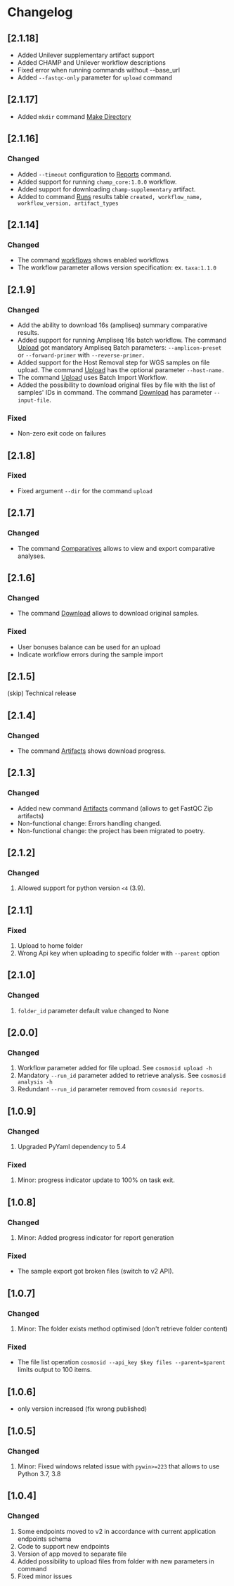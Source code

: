 # Changelog

## [2.1.18]

* Added Unilever supplementary artifact support
* Added CHAMP and Unilever workflow descriptions
* Fixed error when running commands without --base_url
* Added `--fastqc-only` parameter for `upload` command

## [2.1.17]

* Added `mkdir` command [Make Directory](README.md#make-directory)

## [2.1.16]

### Changed

* Added `--timeout` configuration to [Reports](README.md#generate-analysis-report-archive) command.
* Added support for running `champ_core:1.0.0` workflow.
* Added support for downloading `champ-supplementary` artifact.
* Added to command [Runs](README.md#retrieve-sample-runs) results table `created, workflow_name, workflow_version, artifact_types`


## [2.1.14]

### Changed

* The command [workflows](README.md#workflows) shows enabled workflows
* The workflow parameter allows version specification: ex. `taxa:1.1.0`


## [2.1.9]

### Changed

* Add the ability to download 16s (ampliseq) summary comparative results.
* Added support for running Ampliseq 16s batch workflow. The command [Upload](README.md#upload-files) got mandatory Ampliseq Batch parameters: `--amplicon-preset` or `--forward-primer` with `--reverse-primer.`
* Added support for the Host Removal step for WGS samples on file upload. The command [Upload](README.md#upload-files) has the optional parameter `--host-name.`
* The command [Upload](README.md#upload-files) uses Batch Import Workflow.
* Added the possibility to download original files by file with the list of samples' IDs in command. The command [Download](README.md#download-original-samples) has parameter `--input-file`.

### Fixed

* Non-zero exit code on failures

## [2.1.8]

### Fixed

* Fixed argument `--dir` for the command `upload`

## [2.1.7]

### Changed

* The command [Comparatives](README.md#comparative-analysis) allows to view and export comparative analyses.

## [2.1.6]

### Changed

* The command [Download](README.md#download-original-samples) allows to download original samples.

### Fixed

* User bonuses balance can be used for an upload
* Indicate workflow errors during the sample import

## [2.1.5]
(skip) Technical release

## [2.1.4]

### Changed

* The command [Artifacts](README.md#retrieving-artifacts-results) shows download progress.

## [2.1.3]

### Changed

* Added new command [Artifacts](README.md#retrieving-artifacts-results) command (allows to get FastQC Zip artifacts)
* Non-functional change: Errors handling changed.
* Non-functional change: the project has been migrated to poetry.

## [2.1.2]

### Changed

1. Allowed support for python version `<4` (3.9).

## [2.1.1]

### Fixed

1. Upload to home folder
2. Wrong Api key when uploading to specific folder with `--parent` option

## [2.1.0]

### Changed

1. `folder_id` parameter default value changed to None

## [2.0.0]

### Changed

1. Workflow parameter added for file upload. See `cosmosid upload -h`
2. Mandatory `--run_id` parameter added to retrieve analysis. See `cosmosid analysis -h`
3. Redundant `--run_id` parameter removed from `cosmosid reports`.

## [1.0.9]

### Changed

1. Upgraded PyYaml dependency to 5.4

### Fixed

1. Minor: progress indicator update to 100% on task exit.

## [1.0.8]

### Changed

1. Minor: Added progress indicator for report generation

### Fixed

* The sample export got broken files (switch to v2 API).

## [1.0.7]

### Changed

1. Minor: The folder exists method optimised (don't retrieve folder content)

### Fixed

* The file list operation `cosmosid --api_key $key files --parent=$parent` limits output to 100 items.

## [1.0.6]

* only version increased (fix wrong published)

## [1.0.5]

### Changed

1. Minor: Fixed windows related issue with `pywin>=223` that allows to use Python 3.7, 3.8

## [1.0.4]

### Changed

1. Some endpoints moved to v2 in accordance with current application endpoints schema
2. Code to support new endpoints
3. Version of app moved to separate file
4. Added possibility to upload files from folder with new parameters in command
5. Fixed minor issues
